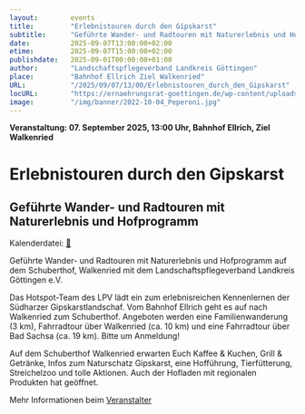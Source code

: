 ```yaml
---
layout:        events
title:         "Erlebnistouren durch den Gipskarst"
subtitle:      "Geführte Wander- und Radtouren mit Naturerlebnis und Hofprogramm"
date:          2025-09-07T13:00:00+02:00
etime:         2025-09-07T15:00:00+02:00
publishdate:   2025-09-01T00:00:00+01:00
author:        "Landschaftspflegeverband Landkreis Göttingen"
place:         "Bahnhof Ellrich Ziel Walkenried"
URL:           "/2025/09/07/13/00/Erlebnistouren_durch_den_Gipskarst"
locURL:        "https://ernaehrungsrat-goettingen.de/wp-content/uploads/2025/08/Plakat_Erlebnistouren-1.pdf"
image:         "/img/banner/2022-10-04_Peperoni.jpg"
---
```


**Veranstaltung: 07. September 2025, 13:00 Uhr, Bahnhof Ellrich, Ziel Walkenried**

Erlebnistouren durch den Gipskarst
===========

Geführte Wander- und Radtouren mit Naturerlebnis und Hofprogramm
-----------


Kalenderdatei: [📆](/ics/2025-09-07_13-00_erlebnistouren_durch_den_gipskarst.ics)

Geführte Wander- und Radtouren mit Naturerlebnis und Hofprogramm auf dem Schuberthof, Walkenried mit dem Landschaftspflegeverband Landkreis Göttingen e.V.

Das Hotspot-Team des LPV lädt ein zum erlebnisreichen Kennenlernen der Südharzer Gipskarstlandschaf. Vom Bahnhof Ellrich geht es auf nach Walkenried zum Schuberthof. Angeboten werden eine Familienwanderung (3 km), Fahrradtour über Walkenried (ca. 10 km) und eine Fahrradtour über Bad Sachsa (ca. 19 km). Bitte um Anmeldung!

Auf dem Schuberthof Walkenried erwarten Euch Kaffee & Kuchen, Grill & Getränke, Infos zum Naturschatz Gipskarst, eine Hofführung, Tierfütterung, Streichelzoo und tolle Aktionen. Auch der Hofladen mit regionalen Produkten hat geöffnet.


Mehr Informationen beim [Veranstalter](https://ernaehrungsrat-goettingen.de/wp-content/uploads/2025/08/Plakat_Erlebnistouren-1.pdf)
